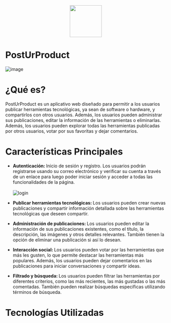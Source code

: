 
<div align="center">
  <img src="https://github.com/acarov1407/PostUrProduct/assets/118088808/8d05ad74-1938-4ab7-9fd8-0327e121b320" width="100" height="auto"/>
</div>

# PostUrProduct
![image](https://github.com/acarov1407/PostUrProduct/assets/118088808/2cab7c25-9668-4396-bc4e-8224d963a22a)

# ¿Qué es?
PostUrProduct es un aplicativo web diseñado para permitir a los usuarios publicar herramientas tecnológicas, ya sean de software o hardware, y compartirlos con otros usuarios. Además, los usuarios pueden administrar sus publicaciones, editar la información de las herramientas o eliminarlas. Además, los usuarios pueden explorar todas las herramientas publicadas por otros usuarios, votar por sus favoritas y dejar comentarios.

# Características Principales
- <strong>Autenticación: </strong> Inicio de sesión y registro. Los usuarios podrán registrarse usando su correo electrónico y verificar su cuenta a través de un enlace para luego poder iniciar sesión y acceder a todas las funcionalidades de la página.
<br></br>
![login](https://github.com/acarov1407/PostUrProduct/assets/118088808/1e74320b-8e84-4e6e-b66b-8effc7a03d31)

- <strong>Publicar herramientas tecnológicas: </strong> Los usuarios pueden crear nuevas publicaciones y compartir información detallada sobre las herramientas tecnológicas que deseen compartir.

- <strong>Administración de publicaciones: </strong> Los usuarios pueden editar la información de sus publicaciones existentes, como el título, la descripción, las imágenes y otros detalles relevantes. También tienen la opción de eliminar una publicación si así lo desean.

- <strong> Interacción social: </strong> Los usuarios pueden votar por las herramientas que más les gusten, lo que permite destacar las herramientas más populares. Además, los usuarios pueden dejar comentarios en las publicaciones para iniciar conversaciones y compartir ideas.

- <strong>Filtrado y búsqueda: </strong> Los usuarios pueden filtrar las herramientas por diferentes criterios, como las más recientes, las más gustadas o las más comentadas. También pueden realizar búsquedas específicas utilizando términos de búsqueda.

# Tecnologías Utilizadas
